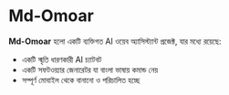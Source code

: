  # Md-Omoar

**Md-Omoar** হলো একটি ব্যক্তিগত AI ওয়েব অ্যাসিস্ট্যান্ট প্রজেক্ট, যার মধ্যে রয়েছে:

- একটি স্মৃতি ধারণকারী AI চ্যাটবট  
- একটি সফটওয়্যার জেনারেটর যা বাংলা ভাষায় কমান্ড নেয়  
- সম্পূর্ণ মোবাইল থেকে বানানো ও পরিচালিত হচ্ছে
